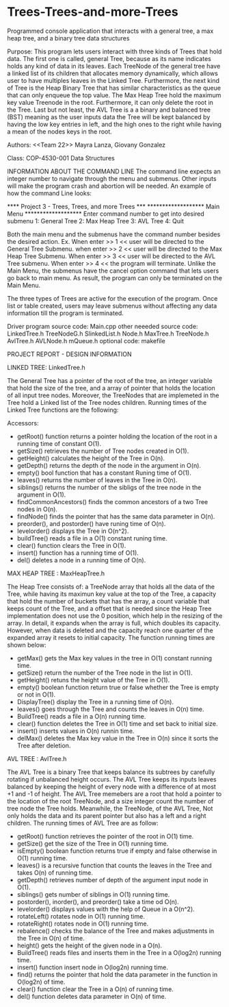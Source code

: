 # Trees-Trees-and-more-Trees
Programmed console application that interacts with a general tree, a max heap tree, and a binary tree data structures

Purpose: This program lets users interact with three kinds of Trees that
  hold data. The first one is called, general Tree, because as its name
  indicates holds any kind of data in its leaves. Each TreeNode of the general
  tree have a linked list of its children that allocates memory dynamically,
  which allows user to have multiples leaves in the Linked Tree. Furthermore,
  the next kind of Tree is the Heap Binary Tree that has similar
  characteristics as the queue that can only enqueue the top value. The Max
  Heap Tree hold the maximum key value Treenode in the root. Furthermore, it
  can only delete the root in the Tree. Last but not least, the AVL Tree is a
  a binary and balanced tree (BST) meaning as the user inputs data the Tree
  will be kept balanced by having the low key entries in left, and the high
  ones to the right while having a mean of the nodes keys in the root.        

Authors: <<Team 22>> Mayra Lanza, Giovany Gonzalez

Class: COP-4530-001 Data Structures 

INFORMATION ABOUT THE COMMAND LINE
The command line expects an integer number to navigate through the menu and
submenus. Other inputs will make the program crash and abortion will be 
needed. An example of how the command Line looks:

     
**** Project 3 - Trees, Trees, and more Trees ***
******************* Main Menu *******************
Enter command number to get into desired submenu 
1: General Tree
2: Max Heap Tree
3: AVL Tree
4: Quit 
>>

Both the main menu and the submenus have the command number besides the
desired action. Ex.
Wnen enter >> 1 << user will be directed to the General Tree Submenu.
when enter >> 2 << user will be directed to the Max Heap Tree  Submenu.
When enter >> 3 << user will be directed to the AVL Tree submenu.
When enter >> 4 << the program will terminate.
Unlike the Main Menu, the submenus have the cancel option command that lets
users go back to main menu. As result, the program can only be terminated on
the Main Menu.

The three types of Trees are active for the execution of the program. Once
list or table created, users may leave submenus without affecting any data 
information till the program is terminated.

Driver program source code: Main.cpp
other neeeded source code: LinkedTree.h
			   TreeNodeG.h
			   SlinkedList.h
			   Node.h 
			   MaxTree.h
			   TreeNode.h
			   AvlTree.h
			   AVLNode.h
			   mQueue.h
optional code: makefile


PROJECT REPORT - DESIGN INFORMATION 

LINKED TREE: LinkedTree.h

 The General Tree has a pointer of the root of the tree, an integer variable
 that hold the size of the tree, and a array of pointer that holds the
 location of all input tree nodes. Moreover, the TreeNodes that are implemeted
 in the Tree hold a Linked list of the Tree nodes children.  Running times of 
 the Linked Tree functions are the following:
 
 Accessors: 
 
 - getRoot() function returns a pointer holding the location of the root in a
   running time of constant O(1).
 - getSize() retrieves the number of Tree nodes created in O(1).
 - getHeight() calculates the height of the Tree in O(n).
 - getDepth() returns the depth of the node in the argument in O(n).
 - empty() bool function that has a constant Runing time of O(1).
 - leaves() returns the number of leaves in the Tree in O(n).
 - siblings() returns the number of the sibligs of the tree node in the
   argument in O(1).
 - findCommonAncestors() finds the common ancestors of a two Tree nodes in
   O(n).
 - findNode() finds the pointer that has the same data parameter in O(n).
 - preorder(), and postorder() have runing time of O(n).
 - levelorder() displays the Tree in O(n^2).
 - buildTree() reads a file in a O(1) constant runing time.
 - clear() function clears the Tree in O(1).
 - insert() function has a running time of O(1).
 - del() deletes a node in a running time of O(n).

MAX HEAP TREE : MaxHeapTree.h

 The Heap Tree consists of: a TreeNode array that holds all the data of the
 Tree, while having its maximun key value at the top of the Tree, a capacity
 that hold the number of buckets that has the array, a count variable that 
 keeps count of the Tree, and a offset that is needed since the Heap Tree
 implementation does not use the 0 position, which help in the resizing of the
 array. In detail, it expands when the array is full, which doubles its
 capacity. However, when data is deleted and the capacity reach one quarter of
 the expanded array it resets to initial capacity. The function running times
 are shown below:
 
 - getMax() gets the Max key values in the tree in O(1) constant running time.   
 - getSize() return the number of the Tree node in the list in O(1). 
 - getHeight() retuns the height value of the Tree in O(1).
 - empty() boolean function return true or false whether the Tree is empty or
   not in O(1).
 - DisplayTree() display the Tree in a running time of O(n).
 - leaves() goes through the Tree and counts the leaves in O(n) time.
 - BuildTree() reads a file in a O(n) running time.
 - clear() function deletes the Tree in O(1) time and set back to initial
   size.
 - insert() inserts values in O(n) runnin time.
 - delMax() deletes the Max key value in the Tree in O(n) since it sorts the
   Tree after deletion.

AVL TREE : AvlTree.h

  The AVL Tree is a binary Tree that keeps balance its subtrees by carefully
  rotating if unbalanced height occurs. The AVL Tree keeps its inputs leaves
  balanced by keeping the height of every node with a difference of at most 
  +1 and -1 of height. The AVL Tree memebers are a root that hold a pointer to
  the location of the root TreeNode, and a size integer count the number of
  tree node the Tree holds. Meanwhile, the TreeNode, of the AVL Tree, Not only
  holds the data and its parent pointer but also has a left and a right
  children. The running times of AVL Tree are as follow:
 - getRoot() function retrieves the pointer of the root in O(1) time.
 - getSize() get the size of the Tree in O(1) running time. 
 - isEmpty() boolean function returns true if empty and false otherwise in
   O(1) running time.
 - leaves() is a recursive function that counts the leaves in the Tree and
   takes O(n) of running time.
 - getDepth() retrieves number of depth of the argument input node in O(1).
 - siblings() gets number of siblings in O(1) running time.
 - postorder(), inorder(), and preorder() take a time od O(n).
 - levelorder() displays values with the help of Queue in a O(n^2).
 - rotateLeft() rotates node in O(1) running time.
 - rotateRight() rotates node in O(1) running time. 
 - rebalence() checks the balance of the Tree and makes adjustments in the
   Tree in O(n) of time.
 - height() gets the height of the given node in a O(n).
 - BuildTree() reads files and inserts them in the Tree in a O(log2n)
   running time.
 - insert() function insert node in O(log2n) running time.
 - find() returns the pointer that hold the data parameter in the function in
   O(log2n) of time.
 - clear() function clear the Tree in a O(n) of running time.
 - del() function deletes data parameter in O(n) of time.       

